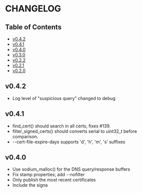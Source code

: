 # CHANGELOG

## Table of Contents

* [v0.4.2](#v042)
* [v0.4.1](#v041)
* [v0.4.0](#v040)
* [v0.3.0](#v030)
* [v0.2.2](#v022)
* [v0.2.1](#v021)
* [v0.2.0](#v020)

## v0.4.2

- Log level of "suspicious query" changed to debug

## v0.4.1

- find_cert() should search in all certs, fixes #139.
- filter_signed_certs() should converts serial to uint32_t before comparison.
- --cert-file-expire-days supports 'd', 'h', 'm', 's' suffixes

## v0.4.0

- Use sodium_malloc() for the DNS query/response buffers
- Fix stamp properties; add --nofilter
- Only publish the most recent certificates
- Include the signa